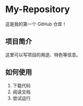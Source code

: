 # My-Repository

这是我的第一个 GitHub 仓库！

## 项目简介

这里可以写项目的用途、特色等信息。

## 如何使用

1. 下载代码
2. 阅读文档
3. 尝试运行
   
